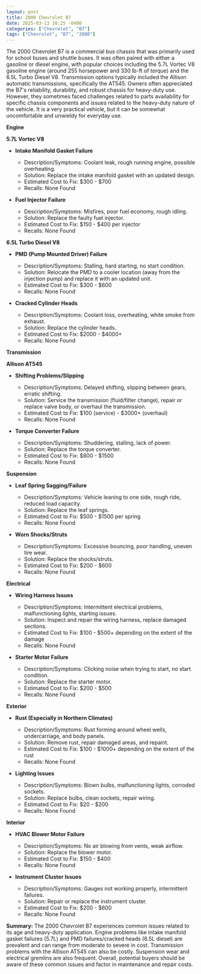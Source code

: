 ```yaml
---
layout: post
title: 2000 Chevrolet B7
date: 2025-03-13 10:25 -0400
categories: ["Chevrolet", "B7"]
tags: ["Chevrolet", "B7", "2000"]
---
```

The 2000 Chevrolet B7 is a commercial bus chassis that was primarily used for school buses and shuttle buses. It was often paired with either a gasoline or diesel engine, with popular choices including the 5.7L Vortec V8 gasoline engine (around 255 horsepower and 330 lb-ft of torque) and the 6.5L Turbo Diesel V8. Transmission options typically included the Allison automatic transmissions, specifically the AT545. Owners often appreciated the B7's reliability, durability, and robust chassis for heavy-duty use. However, they sometimes faced challenges related to parts availability for specific chassis components and issues related to the heavy-duty nature of the vehicle. It is a very practical vehicle, but it can be somewhat uncomfortable and unwieldy for everyday use.

**Engine**

**5.7L Vortec V8**

*   **Intake Manifold Gasket Failure**
    *   Description/Symptoms: Coolant leak, rough running engine, possible overheating.
    *   Solution: Replace the intake manifold gasket with an updated design.
    *   Estimated Cost to Fix: $300 - $700
    *   Recalls: None Found

*   **Fuel Injector Failure**
    *   Description/Symptoms: Misfires, poor fuel economy, rough idling.
    *   Solution: Replace the faulty fuel injector.
    *   Estimated Cost to Fix: $150 - $400 per injector
    *   Recalls: None Found

**6.5L Turbo Diesel V8**

*   **PMD (Pump Mounted Driver) Failure**
    *   Description/Symptoms: Stalling, hard starting, no start condition.
    *   Solution: Relocate the PMD to a cooler location (away from the injection pump) and replace it with an updated unit.
    *   Estimated Cost to Fix: $300 - $600
    *   Recalls: None Found

*   **Cracked Cylinder Heads**
    *   Description/Symptoms: Coolant loss, overheating, white smoke from exhaust.
    *   Solution: Replace the cylinder heads.
    *   Estimated Cost to Fix: $2000 - $4000+
    *   Recalls: None Found

**Transmission**

**Allison AT545**

*   **Shifting Problems/Slipping**
    *   Description/Symptoms: Delayed shifting, slipping between gears, erratic shifting.
    *   Solution: Service the transmission (fluid/filter change), repair or replace valve body, or overhaul the transmission.
    *   Estimated Cost to Fix: $100 (service) - $3000+ (overhaul)
    *   Recalls: None Found

*   **Torque Converter Failure**
    *   Description/Symptoms: Shuddering, stalling, lack of power.
    *   Solution: Replace the torque converter.
    *   Estimated Cost to Fix: $800 - $1500
    *   Recalls: None Found

**Suspension**

*   **Leaf Spring Sagging/Failure**
    *   Description/Symptoms: Vehicle leaning to one side, rough ride, reduced load capacity.
    *   Solution: Replace the leaf springs.
    *   Estimated Cost to Fix: $500 - $1500 per spring
    *   Recalls: None Found

*   **Worn Shocks/Struts**
    *   Description/Symptoms: Excessive bouncing, poor handling, uneven tire wear.
    *   Solution: Replace the shocks/struts.
    *   Estimated Cost to Fix: $200 - $600
    *   Recalls: None Found

**Electrical**

*   **Wiring Harness Issues**
    *   Description/Symptoms: Intermittent electrical problems, malfunctioning lights, starting issues.
    *   Solution: Inspect and repair the wiring harness, replace damaged sections.
    *   Estimated Cost to Fix: $100 - $500+ depending on the extent of the damage
    *   Recalls: None Found

*   **Starter Motor Failure**
    *   Description/Symptoms: Clicking noise when trying to start, no start condition.
    *   Solution: Replace the starter motor.
    *   Estimated Cost to Fix: $200 - $500
    *   Recalls: None Found

**Exterior**

*   **Rust (Especially in Northern Climates)**
    *   Description/Symptoms: Rust forming around wheel wells, undercarriage, and body panels.
    *   Solution: Remove rust, repair damaged areas, and repaint.
    *   Estimated Cost to Fix: $100 - $1000+ depending on the extent of the rust
    *   Recalls: None Found

*   **Lighting Issues**
    *   Description/Symptoms: Blown bulbs, malfunctioning lights, corroded sockets.
    *   Solution: Replace bulbs, clean sockets, repair wiring.
    *   Estimated Cost to Fix: $20 - $200
    *   Recalls: None Found

**Interior**

*   **HVAC Blower Motor Failure**
    *   Description/Symptoms: No air blowing from vents, weak airflow.
    *   Solution: Replace the blower motor.
    *   Estimated Cost to Fix: $150 - $400
    *   Recalls: None Found

*   **Instrument Cluster Issues**
    *   Description/Symptoms: Gauges not working properly, intermittent failures.
    *   Solution: Repair or replace the instrument cluster.
    *   Estimated Cost to Fix: $200 - $600
    *   Recalls: None Found

**Summary:** The 2000 Chevrolet B7 experiences common issues related to its age and heavy-duty application. Engine problems like intake manifold gasket failures (5.7L) and PMD failures/cracked heads (6.5L diesel) are prevalent and can range from moderate to severe in cost. Transmission problems with the Allison AT545 can also be costly. Suspension wear and electrical gremlins are also frequent. Overall, potential buyers should be aware of these common issues and factor in maintenance and repair costs.

